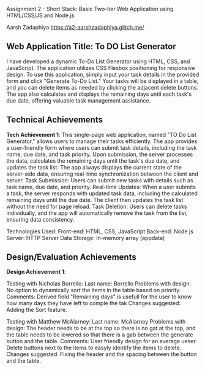 Assignment 2 - Short Stack: Basic Two-tier Web Application using HTML/CSS/JS and Node.js  

Aarsh Zadaphiya https://a2-aarshzadaphiya.glitch.me/

## Web Application Title: To DO List Generator
I have developed a dynamic To-Do List Generator using HTML, CSS, and JavaScript. The application utilizes CSS Flexbox positioning for responsive design. To use this application, simply input your task details in the provided form and click "Generate To-Do List." Your tasks will be displayed in a table, and you can delete items as needed by clicking the adjacent delete buttons. The app also calculates and displays the remaining days until each task's due date, offering valuable task management assistance. 

## Technical Achievements
**Tech Achievement 1**: This single-page web application, named "TO Do List Generator," allows users to manage their tasks efficiently. The app provides a user-friendly form where users can submit task details, including the task name, due date, and task priority. Upon submission, the server processes the data, calculates the remaining days until the task's due date, and updates the task list. The app always displays the current state of the server-side data, ensuring real-time synchronization between the client and server. Task Submission: Users can submit new tasks with details such as task name, due date, and priority.
Real-time Updates: When a user submits a task, the server responds with updated task data, including the calculated remaining days until the due date. The client then updates the task list without the need for page reload.
Task Deletion: Users can delete tasks individually, and the app will automatically remove the task from the list, ensuring data consistency.

Technologies Used:
Front-end: HTML, CSS, JavaScript
Back-end: Node.js
Server: HTTP Server
Data Storage: In-memory array (appdata)

## Design/Evaluation Achievements
**Design Achievement 1**:

Testing with Nicholas Borrello:
Last name: Borrello
Problems with design: No option to dynamically sort the items in the table based on priority.
Comments: Derived field "Remaining days" is usefull for the user to know how many days they have left to comple the tak
Changes suggested: Adding the Sort feature.

Testing with Matthew McAlarney:
Last name: McAlarney
Problems with design: The header needs to be at the top so there is no gat at the top, and the table needs to be lowered so that there is a gab between the generate button and the table. 
Comments: User friendly design for an average ueser. Delete buttons next to the items to easyly identify the items to delete.
Changes suggested: Fixing the header and the spacing between the button and the table.


